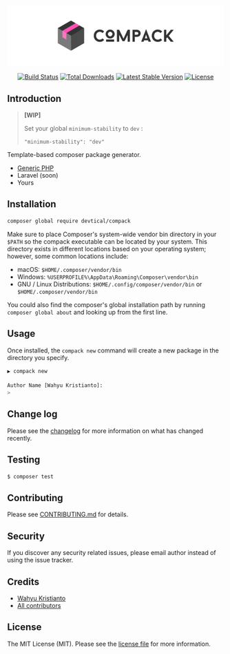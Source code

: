 <p align="center"><img src="./art/logo.svg" alt="Logo Laravel Dusk"></p>

<p align="center">
<a href="https://github.com/devtical/compack/actions"><img src="https://github.com/devtical/compack/actions/workflows/tests.yml/badge.svg" alt="Build Status"></a>
<a href="https://packagist.org/packages/devtical/compack"><img src="https://img.shields.io/packagist/dt/devtical/compack" alt="Total Downloads"></a>
<a href="https://packagist.org/packages/devtical/compack"><img src="https://img.shields.io/packagist/v/devtical/compack" alt="Latest Stable Version"></a>
<a href="https://packagist.org/packages/devtical/compack"><img src="https://img.shields.io/packagist/l/devtical/compack" alt="License"></a>
</p>

## Introduction

> **[WIP]**
>
> Set your global `minimum-stability` to `dev` :
> 
> ```
> "minimum-stability": "dev"
> ```

Template-based composer package generator.

- [Generic PHP](https://github.com/devtical/compack-template-generic)
- Laravel (soon)
- Yours

## Installation

```bash
composer global require devtical/compack
```

Make sure to place Composer's system-wide vendor bin directory in your `$PATH` so the compack executable can be located by your system. This directory exists in different locations based on your operating system; however, some common locations include:

- macOS: `$HOME/.composer/vendor/bin`
- Windows: `%USERPROFILE%\AppData\Roaming\Composer\vendor\bin`
- GNU / Linux Distributions: `$HOME/.config/composer/vendor/bin` or `$HOME/.composer/vendor/bin`

You could also find the composer's global installation path by running `composer global about` and looking up from the first line.

## Usage

Once installed, the `compack new` command will create a new package in the directory you specify.

```bash
▶ compack new

Author Name [Wahyu Kristianto]:
> 
```

## Change log

Please see the [changelog](CHANGELOG.md) for more information on what has changed recently.

## Testing

``` bash
$ composer test
```

## Contributing

Please see [CONTRIBUTING.md](CONTRIBUTING.md) for details.

## Security

If you discover any security related issues, please email author instead of using the issue tracker.

## Credits

- [Wahyu Kristianto](https://github.com/devtical)
- [All contributors](https://github.com/devtical/compack/graphs/contributors)

## License

The MIT License (MIT). Please see the [license file](LICENSE.md) for more information.